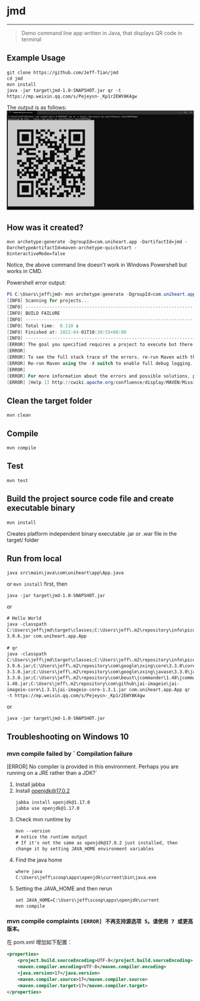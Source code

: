 # jmd

---

> Demo command line app written in Java, that displays QR code in terminal

## Example Usage

```shell
git clone https://github.com/Jeff-Tian/jmd
cd jmd
mvn install
java -jar target\jmd-1.0-SNAPSHOT.jar qr -t https://mp.weixin.qq.com/s/Pejeysn-_Kp1r2EWYAK4gw
```

The output is as follows:
![](./screenshot.png)

## How was it created?

```shell
mvn archetype:generate -DgroupId=com.uniheart.app -DartifactId=jmd -DarchetypeArtifactId=maven-archetype-quickstart -DinteractiveMode=false
```

Notice, the above command line doesn't work in Windows Powershell but works in CMD.

Powershell error output:

```powershell
PS C:\Users\jeff\jmd> mvn archetype:generate -DgroupId=com.uniheart.app -DartifactId=jmd -DarchetypeArtifactId=maven-archetype-quickstart -DinteractiveMode=false
[INFO] Scanning for projects...
[INFO] ------------------------------------------------------------------------
[INFO] BUILD FAILURE
[INFO] ------------------------------------------------------------------------
[INFO] Total time:  0.110 s
[INFO] Finished at: 2022-04-01T10:30:55+08:00
[INFO] ------------------------------------------------------------------------
[ERROR] The goal you specified requires a project to execute but there is no POM in this directory (C:\Users\jeff\jmd). Please verify you invoked Maven from the correct directory. -> [Help 1]
[ERROR]
[ERROR] To see the full stack trace of the errors, re-run Maven with the -e switch.
[ERROR] Re-run Maven using the -X switch to enable full debug logging.
[ERROR]
[ERROR] For more information about the errors and possible solutions, please read the following articles:
[ERROR] [Help 1] http://cwiki.apache.org/confluence/display/MAVEN/MissingProjectException
```

## Clean the target folder

```shell
mvn clean
```

## Compile

```shell
mvn compile
```

## Test

```shell
mvn test
```

## Build the project source code file and create executable binary
```shell
mvn install
```
Creates platform independent binary executable .jar or .war file in the target/ folder

## Run from local

```shell
java src\main\java\com\uniheart\app\App.java
```

or `mvn install` first, then

```shell
java -jar target\jmd-1.0-SNAPSHOT.jar
```
or

```shell
# Hello World
java -classpath C:\Users\jeff\jmd\target\classes;C:\Users\jeff\.m2\repository\info\picocli\picocli\3.9.6\picocli-3.9.6.jar com.uniheart.app.App

# qr
java -classpath C:\Users\jeff\jmd\target\classes;C:\Users\jeff\.m2\repository\info\picocli\picocli\3.9.6\picocli-3.9.6.jar;C:\Users\jeff\.m2\repository\com\google\zxing\core\3.3.0\core-3.3.0.jar;C:\Users\jeff\.m2\repository\com\google\zxing\javase\3.3.0\javase-3.3.0.jar;C:\Users\jeff\.m2\repository\com\beust\jcommander\1.48\jcommander-1.48.jar;C:\Users\jeff\.m2\repository\com\github\jai-imageio\jai-imageio-core\1.3.1\jai-imageio-core-1.3.1.jar com.uniheart.app.App qr -t https://mp.weixin.qq.com/s/Pejeysn-_Kp1r2EWYAK4gw
```

or
```shell
java -jar target\jmd-1.0-SNAPSHOT.jar
```

## Troubleshooting on Windows 10

### mvn compile failed by ` Compilation failure

[ERROR] No compiler is provided in this environment. Perhaps you are running on a JRE rather than a JDK?`

1. Install jabba
2. Install openjdk@17.0.2
    ```shell
    jabba install openjdk@1.17.0
    jabba use openjdk@1.17.0
    ```
3. Check mvn runtime by
   ```shell
   mvn --version
   # notice the runtime output 
   # If it's not the same as openjdk@17.0.2 just installed, then change it by setting JAVA_HOME environment variables 
   ```
4. Find the java home
    ```shell
    where java
    C:\Users\jeff\scoop\apps\openjdk\current\bin\java.exe
    ```
5. Setting the JAVA_HOME and then rerun
    ```shell
    set JAVA_HOME=C:\Users\jeff\scoop\apps\openjdk\current
    mvn compile
    ```

### mvn compile complaints `[ERROR] 不再支持源选项 5。请使用 7 或更高版本。`

在 pom.xml 增加如下配置：

```xml
<properties>
    <project.build.sourceEncoding>UTF-8</project.build.sourceEncoding>
    <maven.compiler.encoding>UTF-8</maven.compiler.encoding>
    <java.version>17</java.version>
    <maven.compiler.source>17</maven.compiler.source>
    <maven.compiler.target>17</maven.compiler.target>
</properties>
```